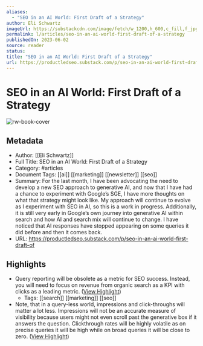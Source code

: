 ```yaml
---
aliases:
  - "SEO in an AI World: First Draft of a Strategy"
author: Eli Schwartz
imageUrl: https://substackcdn.com/image/fetch/w_1200,h_600,c_fill,f_jpg,q_auto:good,fl_progressive:steep,g_auto/https%3A%2F%2Fsubstack-post-media.s3.amazonaws.com%2Fpublic%2Fimages%2Fe7445bdd-5bc2-4cd8-8f34-a39b4696cdaa_813x313.png
permalink: l/articles/seo-in-an-ai-world-first-draft-of-a-strategy
publishedOn: 2023-06-02
source: reader
status: 
title: "SEO in an AI World: First Draft of a Strategy"
url: https://productledseo.substack.com/p/seo-in-an-ai-world-first-draft-of
---
```

# SEO in an AI World: First Draft of a Strategy

![rw-book-cover](https://substackcdn.com/image/fetch/w_1200,h_600,c_fill,f_jpg,q_auto:good,fl_progressive:steep,g_auto/https%3A%2F%2Fsubstack-post-media.s3.amazonaws.com%2Fpublic%2Fimages%2Fe7445bdd-5bc2-4cd8-8f34-a39b4696cdaa_813x313.png)

## Metadata

- Author: [[Eli Schwartz]]
- Full Title: SEO in an AI World: First Draft of a Strategy
- Category: #articles
- Document Tags: [[ai]] [[marketing]] [[newsletter]] [[seo]]
- Summary: For the last month, I have been advocating the need to develop a new SEO approach to generative AI, and now that I have had a chance to experiment with Google’s SGE, I have more thoughts on what that strategy might look like. My approach will continue to evolve as I experiment with SEO in AI, so this is a work in progress. Additionally, it is still very early in Google’s own journey into generative AI within search and how AI and search mix will continue to change. I have noticed that AI responses have stopped appearing on some queries it did before and then it comes back.
- URL: https://productledseo.substack.com/p/seo-in-an-ai-world-first-draft-of

## Highlights

- Query reporting will be obsolete as a metric for SEO success. Instead, you will need to focus on revenue from organic search as a KPI with clicks as a leading metric. ([View Highlight](https://read.readwise.io/read/01h39d1ttss3wb5ts1f4v3jb9g))
    - Tags: [[search]] [[marketing]] [[seo]]
- Note, that in a query-less world, impressions and click-throughs will matter a lot less. Impressions will not be an accurate measure of visibility because users might not even scroll past the generative box if it answers the question. Clickthrough rates will be highly volatile as on precise queries it will be high while on broad queries it will be close to zero. ([View Highlight](https://read.readwise.io/read/01h39d3e1ctyf15sg74v6mpejs))
